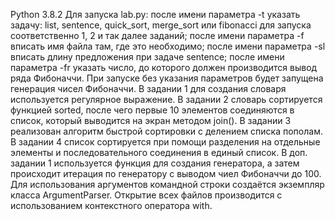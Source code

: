 Python 3.8.2
Для запуска lab.py: 
после имени параметра -t указать задачу: list, sentence, quick_sort, merge_sort или fibonacci для запуска соответственно 1, 2 и так далее заданий;
после имени параметра -f вписать имя файла там, где это необходимо;
после имени параметра -sl вписать длину предложения при задаче sentence;
после имени параметра -fr указать число, до которого должен производится вывод ряда Фибоначчи.
При запуске без указания параметров будет запущена генерация чисел Фибоначчи.
В задании 1 для создания словаря используется регулярное выражение.
В задании 2 словарь сортируется функцией sorted, после чего первые 10 элементов соединяются в список, который выводится на экран методом join().
В задании 3 реализован алгоритм быстрой сортировки с делением списка пополам.
В задании 4 список сортируется при помощи разделения на отдельные элементы и последовательного соединения в единый список.
В доп. задании 1 используется функция для создания генератора, а затем происходит итерация по генератору с выводом чиел Фибоначчи до 100.
Для использования аргументов командной строки создаётся экземпляр класса ArgumentParser.
Открытие всех файлов производится с использованием контекстного оператора with.
